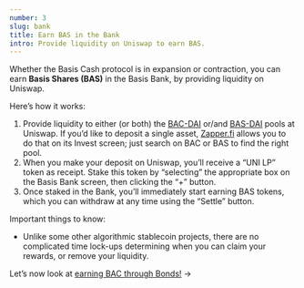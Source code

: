 ```yaml
---
number: 3
slug: bank
title: Earn BAS in the Bank
intro: Provide liquidity on Uniswap to earn BAS.
---
```


Whether the Basis Cash protocol is in expansion or contraction, you can earn **Basis Shares (BAS)** in the Basis Bank, by providing liquidity on Uniswap.

Here’s how it works:

1.  Provide liquidity to either (or both) the [BAC-DAI](https://app.uniswap.org/#/add/0x3449fc1cd036255ba1eb19d65ff4ba2b8903a69a/0x6b175474e89094c44da98b954eedeac495271d0f) or/and [BAS-DAI](https://app.uniswap.org/#/add/0x6b175474e89094c44da98b954eedeac495271d0f/0xa7ed29b253d8b4e3109ce07c80fc570f81b63696) pools at Uniswap. If you’d like to deposit a single asset, [Zapper.fi](https://zapper.fi) allows you to do that on its Invest screen; just search on BAC or BAS to find the right pool.
2.  When you make your deposit on Uniswap, you’ll receive a “UNI LP” token as receipt. Stake this token by “selecting” the appropriate box on the Basis Bank screen, then clicking the “+” button.
3.  Once staked in the Bank, you’ll immediately start earning BAS tokens, which you can withdraw at any time using the “Settle” button.

Important things to know:

- Unlike some other algorithmic stablecoin projects, there are no complicated time lock-ups determining when you can claim your rewards, or remove your liquidity.

Let’s now look at [earning BAC through Bonds!](/bonds/) →
